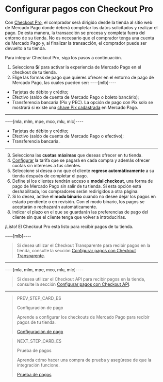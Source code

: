 # Configurar pagos con Checkout Pro
 
Con [Checkout Pro](/developers/pt/guides/checkout-pro/landing), el comprador será dirigido desde la tienda al sitio web de Mercado Pago donde deberá completar los datos solicitados y realizar el pago. De esta manera, la transacción se procesa y completa fuera del entorno de su tienda. No es necesario que el comprador tenga una cuenta de Mercado Pago y, al finalizar la transacción, el comprador puede ser devuelto a tu tienda.
 
Para integrar Checkout Pro, siga los pasos a continuación.
 
1. Selecciona **Sí** para activar la experiencia de Mercado Pago en el checkout de tu tienda.
2. Elige las formas de pago que quieres ofrecer en el entorno de pago de Mercado Pago, las cuales pueden ser:
 ----[mlb]---- 
 * Tarjetas de débito y crédito;
 * Efectivo (saldo de cuenta de Mercado Pago o boleto bancário);
 * Transferencia bancaria (Pix y PEC). La opción de pago con Pix solo se mostrará si existe una [chave Pix cadastrada](/developers/pt/guides/checkout-api-v2/integrate-pix) en Mercado Pago. 
 ------------ 
----[mla, mlm, mpe, mco, mlu, mlc]---- 
 * Tarjetas de débito y crédito;
 * Efectivo (saldo de cuenta de Mercado Pago o efectivo);
 * Transferencia bancaria.
  ------------
3. Selecciona las **cuotas máximas** que deseas ofrecer en tu tienda.
4. [Configurar](https://www.mercadopago[FAKER][URL][DOMAIN]/costs-section#from-section=menu) la tarifa que se pagará en cada compra y además ofrecer cuotas sin intereses a tus clientes.
5. Seleccione si desea o no que el cliente **regrese automáticamente** a su tienda después de completar el pago.
6. Define si los clientes tendrán acceso a **modal checkout**, una forma de pago de Mercado Pago sin salir de tu tienda. Si esta opción está deshabilitada, los compradores serán redirigidos a otra página.
7. Si lo desea, active el **modo binario** cuando no desee dejar los pagos en estado pendiente o en revisión. Con el modo binario, los pagos se aceptarán o rechazarán automáticamente.
8. Indicar el plazo en el que se guardarán las preferencias de pago del cliente sin que el cliente tenga que volver a introducirlas.

¡Listo! El Checkout Pro está listo para recibir pagos de tu tienda.

----[mlb]----
> Si desea utilizar el Checkout Transparente para recibir pagos en la tienda, consulte la sección [Configurar pagos con Checkout Transparente](/developers/es/docs/prestashop/payment-configuration/checkout-api/introduction).
------------

----[mla, mlm, mpe, mco, mlu, mlc]----
> Si desea utilizar el  Checkout API para recibir pagos en la tienda, consulte la sección [Configurar pagos con Checkout API](developers/es/docs/prestashop/payment-configuration/checkout-api/introduction).
------------

> PREV_STEP_CARD_ES
>
> Configuración de pago
>
> Aprende a configurar los checkouts de Mercado Pago para recibir pagos de tu tienda.
>
> [Configuración de pago](/developers/es/docs/prestashop/payment-configuration)

> NEXT_STEP_CARD_ES
>
> Prueba de pagos
>
> Aprenda cómo hacer una compra de prueba y asegúrese de que la integración funcione.
>
> [Prueba de pagos](/developers/es/docs/prestashop/sales-processing/integration-test)